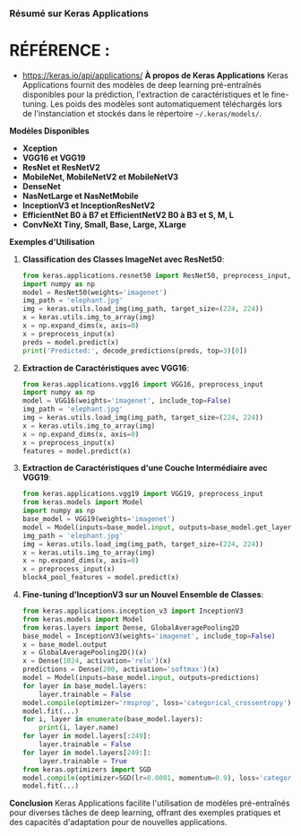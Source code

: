 ### Résumé sur Keras Applications
# RÉFÉRENCE :
- https://keras.io/api/applications/
**À propos de Keras Applications**
Keras Applications fournit des modèles de deep learning pré-entraînés disponibles pour la prédiction, l'extraction de caractéristiques et le fine-tuning. Les poids des modèles sont automatiquement téléchargés lors de l'instanciation et stockés dans le répertoire `~/.keras/models/`.

**Modèles Disponibles**
- **Xception**
- **VGG16 et VGG19**
- **ResNet et ResNetV2**
- **MobileNet, MobileNetV2 et MobileNetV3**
- **DenseNet**
- **NasNetLarge et NasNetMobile**
- **InceptionV3 et InceptionResNetV2**
- **EfficientNet B0 à B7 et EfficientNetV2 B0 à B3 et S, M, L**
- **ConvNeXt Tiny, Small, Base, Large, XLarge**

**Exemples d'Utilisation**
1. **Classification des Classes ImageNet avec ResNet50**:
    ```python
    from keras.applications.resnet50 import ResNet50, preprocess_input, decode_predictions
    import numpy as np
    model = ResNet50(weights='imagenet')
    img_path = 'elephant.jpg'
    img = keras.utils.load_img(img_path, target_size=(224, 224))
    x = keras.utils.img_to_array(img)
    x = np.expand_dims(x, axis=0)
    x = preprocess_input(x)
    preds = model.predict(x)
    print('Predicted:', decode_predictions(preds, top=3)[0])
    ```

2. **Extraction de Caractéristiques avec VGG16**:
    ```python
    from keras.applications.vgg16 import VGG16, preprocess_input
    import numpy as np
    model = VGG16(weights='imagenet', include_top=False)
    img_path = 'elephant.jpg'
    img = keras.utils.load_img(img_path, target_size=(224, 224))
    x = keras.utils.img_to_array(img)
    x = np.expand_dims(x, axis=0)
    x = preprocess_input(x)
    features = model.predict(x)
    ```

3. **Extraction de Caractéristiques d'une Couche Intermédiaire avec VGG19**:
    ```python
    from keras.applications.vgg19 import VGG19, preprocess_input
    from keras.models import Model
    import numpy as np
    base_model = VGG19(weights='imagenet')
    model = Model(inputs=base_model.input, outputs=base_model.get_layer('block4_pool').output)
    img_path = 'elephant.jpg'
    img = keras.utils.load_img(img_path, target_size=(224, 224))
    x = keras.utils.img_to_array(img)
    x = np.expand_dims(x, axis=0)
    x = preprocess_input(x)
    block4_pool_features = model.predict(x)
    ```

4. **Fine-tuning d'InceptionV3 sur un Nouvel Ensemble de Classes**:
    ```python
    from keras.applications.inception_v3 import InceptionV3
    from keras.models import Model
    from keras.layers import Dense, GlobalAveragePooling2D
    base_model = InceptionV3(weights='imagenet', include_top=False)
    x = base_model.output
    x = GlobalAveragePooling2D()(x)
    x = Dense(1024, activation='relu')(x)
    predictions = Dense(200, activation='softmax')(x)
    model = Model(inputs=base_model.input, outputs=predictions)
    for layer in base_model.layers:
        layer.trainable = False
    model.compile(optimizer='rmsprop', loss='categorical_crossentropy')
    model.fit(...)
    for i, layer in enumerate(base_model.layers):
        print(i, layer.name)
    for layer in model.layers[:249]:
        layer.trainable = False
    for layer in model.layers[249:]:
        layer.trainable = True
    from keras.optimizers import SGD
    model.compile(optimizer=SGD(lr=0.0001, momentum=0.9), loss='categorical_crossentropy')
    model.fit(...)
    ```

**Conclusion**
Keras Applications facilite l'utilisation de modèles pré-entraînés pour diverses tâches de deep learning, offrant des exemples pratiques et des capacités d'adaptation pour de nouvelles applications.
